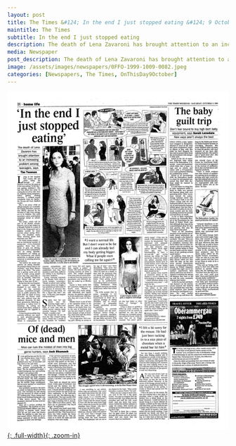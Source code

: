 ```yaml
---
layout: post
title: The Times &#124; In the end I just stopped eating &#124; 9 October 1999
maintitle: The Times
subtitle: In the end I just stopped eating
description: The death of Lena Zavaroni has brought attention to an increasing problem among teenagers, says Tim Teeman.
media: Newspaper
post_description: The death of Lena Zavaroni has brought attention to an increasing problem among teenagers, says Tim Teeman.
image: /assets/images/newspapers/0FFO-1999-1009-0082.jpeg
categories: [Newspapers, The Times, OnThisDay9October]
---
```


[![](/assets/images/newspapers/0FFO-1999-1009-0082.jpeg){: .full-width}{: .zoom-in}](/assets/images/newspapers/0FFO-1999-1009-0082.jpeg)

